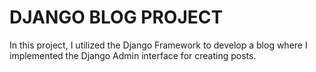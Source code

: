 # DJANGO BLOG PROJECT
In this project, I utilized the Django Framework to develop a blog where I implemented the Django Admin interface for creating posts.